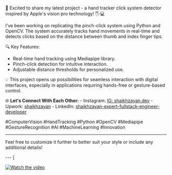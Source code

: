 🚀 Excited to share my latest project - a hand tracker click system detector inspired by Apple's vision pro technology! 🖐️💻

I've been working on replicating the pinch-click system using Python and OpenCV. The system accurately tracks hand movements in real-time and detects clicks based on the distance between thumb and index finger tips.

🔍 Key Features:
- Real-time hand tracking using Mediapipe library.
- Pinch-click detection for intuitive interaction.
- Adjustable distance thresholds for personalized use.

💡 This project opens up possibilities for seamless interaction with digital interfaces, especially in applications requiring hands-free or gesture-based control.

🌐 **Let's Connect With Each Other:**
    - Instagram: [IG: shaikhzayan.dev](https://www.instagram.com/shaikhzayan.dev/)
    - Upwork: [shaikhzayan](https://lnkd.in/dZsWAZdX)
    - LinkedIn: [shaikhzayan-expert-fullstack-engineer-developer](https://www.linkedin.com/in/shaikhzayan-expert-fullstack-engineer-developer/)

#ComputerVision #HandTracking #Python #OpenCV #Mediapipe #GestureRecognition #AI #MachineLearning #Innovation

---

Feel free to customize it further to better suit your style or include any additional details!

--- [

[![Watch the video](https://raw.githubusercontent.com/username/repository/branch/path/to/thumbnail.jpg)](https://github.com/ShaikhZayan/Hands-Tracker/blob/main/Project%20Example.mp4)

